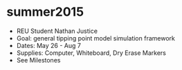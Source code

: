# summer2015

- REU Student Nathan Justice
- Goal: general tipping point model simulation framework
- Dates: May 26 - Aug 7
- Supplies: Computer, Whiteboard, Dry Erase Markers
- See Milestones
